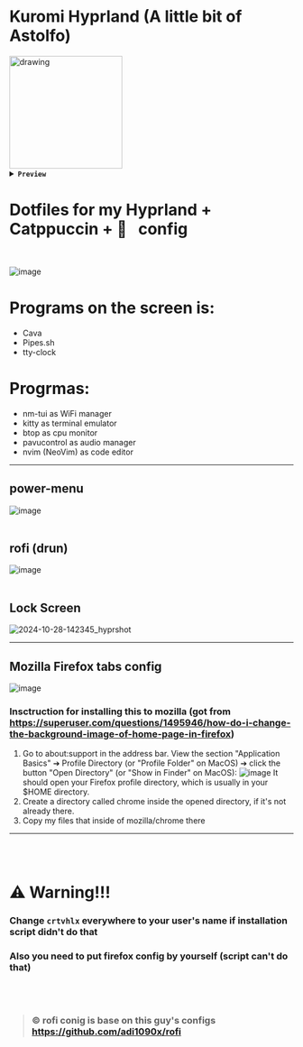 # Kuromi Hyprland (A little bit of Astolfo)
<img src="https://external-content.duckduckgo.com/iu/?u=https%3A%2F%2Fi.pinimg.com%2Foriginals%2Fbe%2F76%2Fa8%2Fbe76a8d6438c8ce778a017c6ff7aedbb.png&f=1&nofb=1&ipt=ae7e0373b56d4b5a437915e5112a4c2a79f61e71f0f646bfbd9ef0e09fa12d0f&ipo=images" alt="drawing" width="200"/>

<details>
 <summary><b><code>Preview</code></b></summary>

https://github.com/user-attachments/assets/70520112-dd7f-4b31-865a-eb05dd896dd6


</details>

# Dotfiles for my Hyprland + Catppuccin +   &nbsp; config
<br/>

![image](https://github.com/user-attachments/assets/0f3056b8-8d89-4a99-a545-6d242b9820c6)
<br/>

# Programs on the screen is:
- Cava
- Pipes.sh
- tty-clock

# Progrmas:
- nm-tui       as WiFi manager
- kitty        as terminal emulator
- btop         as cpu monitor
- pavucontrol  as audio manager
- nvim (NeoVim)         as code editor         
---- 

## power-menu
![image](https://github.com/user-attachments/assets/17bb78e2-f6ab-4668-a654-dbf0c3424422)
<br/>
<br/>
## rofi (drun)
![image](https://github.com/user-attachments/assets/0fc8dd8d-4d9c-4268-b0a7-c6f094e24703)
<br/>
<br/>
## Lock Screen
![2024-10-28-142345_hyprshot](https://github.com/user-attachments/assets/dd7b3d0d-4608-428b-8fd0-372e1f7bdbc9) 

----

## Mozilla Firefox tabs config
![image](https://github.com/user-attachments/assets/a8931aa3-7451-448b-9ae8-e02fd5de9166)

###  Insctruction for installing this to mozilla (got from https://superuser.com/questions/1495946/how-do-i-change-the-background-image-of-home-page-in-firefox)

1. Go to about:support in the address bar. View the section "Application Basics" ➔ Profile Directory (or "Profile Folder" on MacOS) ➔ click the button "Open Directory" (or "Show in Finder" on MacOS): 
 ![image](https://github.com/user-attachments/assets/6534c220-f10b-4b63-9799-bf536b3d0dfb)
 It should open your Firefox profile directory, which is usually in your $HOME directory.
2. Create a directory called chrome inside the opened directory, if it's not already there.
3. Copy my files that inside of mozilla/chrome there
----

<br/>
<br/>

# ⚠️ Warning!!!
### Change `crtvhlx` everywhere to your user's name if installation script didn't do that
### Also you need to put firefox config by yourself (script can't do that)


<br/>
<br/>

> ### © rofi conig is base on this guy's configs https://github.com/adi1090x/rofi
